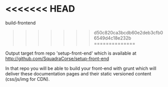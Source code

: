 <<<<<<< HEAD
=======
build-frontend
>>>>>>> d50c820ca3bcdb60e2deb3cfb06549d4c18e232b
==============

Output target from repo 'setup-front-end' which is available at http://github.com/SquadraCorse/setup-front-end

In that repo you will be able to build your front-end with grunt which will deliver these documentation pages and their static versioned content (css/js/img for CDN).
